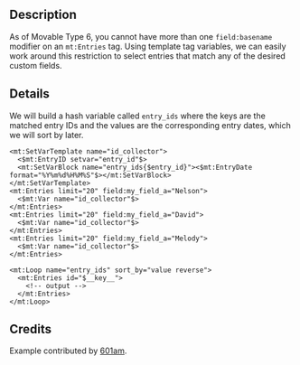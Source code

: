 ## Description

As of Movable Type 6, you cannot have more than one `field:basename` modifier on an `mt:Entries` tag. Using template tag variables, we can easily work around this restriction to select entries that match any of the desired custom fields.

## Details

We will build a hash variable called `entry_ids` where the keys are the matched entry IDs and the values are the corresponding entry dates, which we will sort by later.

    <mt:SetVarTemplate name="id_collector">
      <$mt:EntryID setvar="entry_id"$>
      <mt:SetVarBlock name="entry_ids{$entry_id}"><$mt:EntryDate format="%Y%m%d%H%M%S"$></mt:SetVarBlock>
    </mt:SetVarTemplate>
    <mt:Entries limit="20" field:my_field_a="Nelson">
      <$mt:Var name="id_collector"$>
    </mt:Entries>
    <mt:Entries limit="20" field:my_field_a="David">
      <$mt:Var name="id_collector"$>
    </mt:Entries>
    <mt:Entries limit="20" field:my_field_a="Melody">
      <$mt:Var name="id_collector"$>
    </mt:Entries>

    <mt:Loop name="entry_ids" sort_by="value reverse">
      <mt:Entries id="$__key__">
        <!-- output -->
      </mt:Entries>
    </mt:Loop>

## Credits

Example contributed by [601am](http://601am.com).
